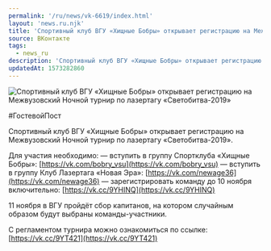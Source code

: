 ```yaml
---
permalink: '/ru/news/vk-6619/index.html'
layout: 'news.ru.njk'
title: 'Спортивный клуб ВГУ «Хищные Бобры» открывает регистрацию на Межвузовский Ночной турнир по лазертагу «Светобитва-2019»'
source: ВКонтакте
tags:
  - news_ru
description: 'Спортивный клуб ВГУ «Хищные Бобры» открывает регистрацию на Межвузовский Ночной турнир по лазертагу «Светобитва-2019»'
updatedAt: 1573282860
---
```

![Спортивный клуб ВГУ «Хищные Бобры» открывает регистрацию на Межвузовский Ночной турнир по лазертагу «Светобитва-2019»](https://sun9-47.userapi.com/impf/c855532/v855532328/1570fc/AbQUuLt6JfU.jpg?size=960x639&quality=96&proxy=1&sign=11c4d2a6802b902ed8f3935618be4709&c_uniq_tag=CCoH0PwkCCmzL8MKHvhDuQyMqR6QBYAR6aIR8YuaLiw&type=album)

#ГостевойПост

Спортивный клуб ВГУ «Хищные Бобры» открывает регистрацию на Межвузовский Ночной турнир по лазертагу «Светобитва-2019».

Для участия необходимо:
— вступить в группу Спортклуба «Хищные Бобры»: [https://vk.com/bobry_vsu](https://vk.com/bobry_vsu)
— вступить в группу Клуб Лазертага «Новая Эра»: [https://vk.com/newage36](https://vk.com/newage36)
— зарегистрировать команду до 10 ноября включительно: [https://vk.cc/9YHINQ](https://vk.cc/9YHINQ)

11 ноября в ВГУ пройдёт сбор капитанов, на котором случайным образом будут выбраны команды-участники.

С регламентом турнира можно ознакомиться по ссылке: [https://vk.cc/9YT421](https://vk.cc/9YT421)
